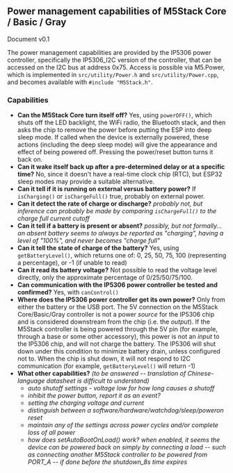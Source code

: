 ## Power management capabilities of M5Stack Core / Basic / Gray

Document v0.1

The power management capabilities are provided by the IP5306 power controller, specifically the IP5306_I2C version of the controller,
that can be accessed on the I2C bus at address 0x75.  Access is possible via M5.Power, which is implemented in
`src/utility/Power.h` and `src/utility/Power.cpp`, and becomes available with `#include "M5Stack.h"`.

### Capabilities

- **Can the M5Stack Core turn itself off?** Yes, using `powerOFF()`, which shuts off the LED backlight, the WiFi radio, the
     Bluetooth stack, and then asks the chip to remove the power before putting the ESP into deep sleep mode.  If called when the device is externally powered,
     these actions (including the deep sleep mode) will give the appearance and effect of being powered off.  Pressing the power/reset button turns it back on.
- **Can it wake itself back up after a pre-determined delay or at a specific time?**
     No, since it doesn't have a real-time clock chip (RTC), but ESP32 sleep modes may provide a suitable alternative.
- **Can it tell if it is running on external versus battery power?** If `isCharging()` or `isChargeFull()` true, probably on external power.
- **Can it detect the rate of charge or discharge?** *probably not, but inference can probably be made by comparing `isChargeFull()` to the charge full current cutoff*
- **Can it tell if a battery is present or absent?** *possibly, but not formally... an absent battery seems to always be reported as "charging", having a level of "100%", and never becomes "charge full"*
- **Can it tell the state of charge of the battery?** Yes, using `getBatteryLevel()`, which returns one of:
    0, 25, 50, 75, 100 (representing a percentage), or -1 (if unable to read)
- **Can it read its battery voltage?** Not possible to read the voltage level directly, only the approximate percentage of 0/25/50/75/100.
- **Can communication with the IP5306 power controller be tested and confirmed?** Yes, with `canControl()`
- **Where does the IP5306 power controller get its own power?** Only from either the battery or the USB port.  The 5V connection on the M5Stack
    Core/Basic/Gray controller is not a power *source* for the IP5306 chip and is considered downstream from the chip (i.e. the *output*).  If the M5Stack controller
    is being powered through the 5V pin (for example, through a base or some other accessory), this power is not an *input* to the IP5306 chip,
    and will not charge the battery.  The IP5306 will shut down under this condition to minimize battery drain, unless configured not to. 
    When the chip is shut down, it will not respond to I2C communication
    (for example, `getBatteryLevel()` will return -1)
- **What other capabilities?** *(to be answered -- translation of Chinese-language datasheet is difficult to understand)*
  - *auto shutoff settings - voltage low for how long causes a shutoff*
  - *inhibit the power button, report it as an event?*
  - *setting the charging voltage and current*
  - *distinguish between a software/hardware/watchdog/sleep/poweron reset*
  - *maintain any of the settings across power cycles and/or complete loss of all power*
  - *how does setAutoBootOnLoad() work? when enabled, it seems the device can be powered back on simply by connecting a load -- such as
     connecting another M5Stack controller to be powered from PORT_A -- if done before the shutdown_8s time expires*
